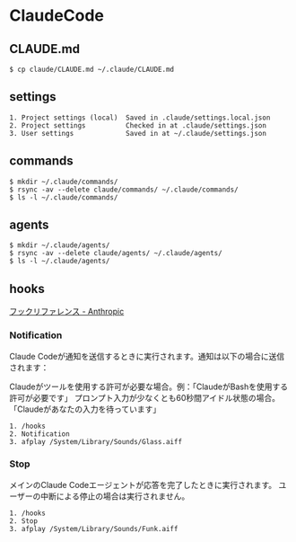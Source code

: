 # ClaudeCode

## CLAUDE.md
```
$ cp claude/CLAUDE.md ~/.claude/CLAUDE.md
```

## settings
```
1. Project settings (local)  Saved in .claude/settings.local.json
2. Project settings          Checked in at .claude/settings.json
3. User settings             Saved in at ~/.claude/settings.json
```

## commands
```
$ mkdir ~/.claude/commands/
$ rsync -av --delete claude/commands/ ~/.claude/commands/
$ ls -l ~/.claude/commands/
```

## agents
```
$ mkdir ~/.claude/agents/
$ rsync -av --delete claude/agents/ ~/.claude/agents/
$ ls -l ~/.claude/agents/
```

## hooks
[フックリファレンス - Anthropic](https://docs.anthropic.com/ja/docs/claude-code/hooks)

### Notification
Claude Codeが通知を送信するときに実行されます。通知は以下の場合に送信されます：

Claudeがツールを使用する許可が必要な場合。例：「ClaudeがBashを使用する許可が必要です」
プロンプト入力が少なくとも60秒間アイドル状態の場合。「Claudeがあなたの入力を待っています」
​
```
1. /hooks
2. Notification
3. afplay /System/Library/Sounds/Glass.aiff
```

### Stop
メインのClaude Codeエージェントが応答を完了したときに実行されます。
ユーザーの中断による停止の場合は実行されません。

```
1. /hooks
2. Stop
3. afplay /System/Library/Sounds/Funk.aiff
```
